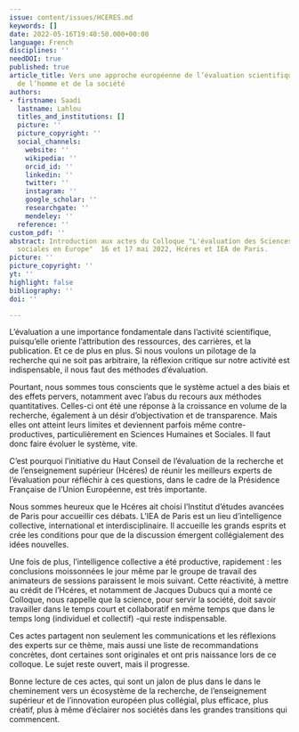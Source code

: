 ```yaml
---
issue: content/issues/HCERES.md
keywords: []
date: 2022-05-16T19:40:50.000+00:00
language: French
disciplines: ''
needDOI: true
published: true
article_title: Vers une approche européenne de l’évaluation scientifique en sciences
  de l’homme et de la société
authors:
- firstname: Saadi
  lastname: Lahlou
  titles_and_institutions: []
  picture: ''
  picture_copyright: ''
  social_channels:
    website: ''
    wikipedia: ''
    orcid_id: ''
    linkedin: ''
    twitter: ''
    instagram: ''
    google_scholar: ''
    researchgate: ''
    mendeley: ''
  reference: ''
custom_pdf: ''
abstract: Introduction aux actes du Colloque "L'évaluation des Sciences humaines et
  sociales en Europe"  16 et 17 mai 2022, Hcéres et IEA de Paris.
picture: ''
picture_copyright: ''
yt: ''
highlight: false
bibliography: ''
doi: ''

---
```

L’évaluation a une importance fondamentale dans l’activité scientifique, puisqu’elle oriente l’attribution des ressources, des carrières, et la publication. Et ce de plus en plus. Si nous voulons un pilotage de la recherche qui ne soit pas arbitraire, la réflexion critique sur notre activité est indispensable, il nous faut des méthodes d’évaluation.

Pourtant, nous sommes tous conscients que le système actuel a des biais et des effets pervers, notamment avec l’abus du recours aux méthodes quantitatives. Celles-ci ont été une réponse à la croissance en volume de la recherche, également à un désir d’objectivation et de transparence. Mais elles ont atteint leurs limites et deviennent parfois même contre-productives, particulièrement en Sciences Humaines et Sociales. Il faut donc faire évoluer le système, vite.

C’est pourquoi l’initiative du Haut Conseil de l’évaluation de la recherche et de l’enseignement supérieur (Hcéres) de réunir les meilleurs experts de l’évaluation pour réfléchir à ces questions, dans le cadre de la Présidence Française de l’Union Européenne, est très importante.

Nous sommes heureux que le Hcéres ait choisi l’Institut d’études avancées de Paris pour accueillir ces débats. L’IEA de Paris est un lieu d’intelligence collective, international et interdisciplinaire. Il accueille les grands esprits et crée les conditions pour que de la discussion émergent collégialement des idées nouvelles.

Une fois de plus, l’intelligence collective a été productive, rapidement : les conclusions moissonnées le jour même par le groupe de travail des animateurs de sessions paraissent le mois suivant. Cette réactivité, à mettre au crédit de l’Hcéres, et notamment de Jacques Dubucs qui a monté ce Colloque, nous rappelle que la science, pour servir la société, doit savoir travailler dans le temps court et collaboratif en même temps que dans le temps long (individuel et collectif) -qui reste indispensable.

Ces actes partagent non seulement les communications et les réflexions des experts sur ce thème, mais aussi une liste de recommandations concrètes, dont certaines sont originales et ont pris naissance lors de ce colloque. Le sujet reste ouvert, mais il progresse.

Bonne lecture de ces actes, qui sont un jalon de plus dans le dans le cheminement vers un écosystème de la recherche, de l’enseignement supérieur et de l’innovation européen plus collégial, plus efficace, plus créatif, plus à même d’éclairer nos sociétés dans les grandes transitions qui commencent.
